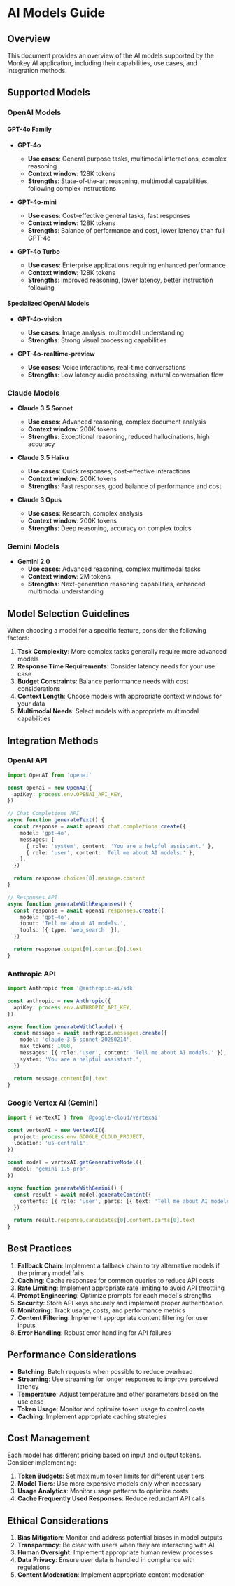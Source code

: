 # AI Models Guide

## Overview

This document provides an overview of the AI models supported by the Monkey AI
application, including their capabilities, use cases, and integration methods.

## Supported Models

### OpenAI Models

#### GPT-4o Family

- **GPT-4o**

  - **Use cases**: General purpose tasks, multimodal interactions, complex
    reasoning
  - **Context window**: 128K tokens
  - **Strengths**: State-of-the-art reasoning, multimodal capabilities, following
    complex instructions

- **GPT-4o-mini**

  - **Use cases**: Cost-effective general tasks, fast responses
  - **Context window**: 128K tokens
  - **Strengths**: Balance of performance and cost, lower latency than full GPT-4o

- **GPT-4o Turbo**
  - **Use cases**: Enterprise applications requiring enhanced performance
  - **Context window**: 128K tokens
  - **Strengths**: Improved reasoning, lower latency, better instruction following

#### Specialized OpenAI Models

- **GPT-4o-vision**

  - **Use cases**: Image analysis, multimodal understanding
  - **Strengths**: Strong visual processing capabilities

- **GPT-4o-realtime-preview**
  - **Use cases**: Voice interactions, real-time conversations
  - **Strengths**: Low latency audio processing, natural conversation flow

### Claude Models

- **Claude 3.5 Sonnet**

  - **Use cases**: Advanced reasoning, complex document analysis
  - **Context window**: 200K tokens
  - **Strengths**: Exceptional reasoning, reduced hallucinations, high accuracy

- **Claude 3.5 Haiku**

  - **Use cases**: Quick responses, cost-effective interactions
  - **Context window**: 200K tokens
  - **Strengths**: Fast responses, good balance of performance and cost

- **Claude 3 Opus**
  - **Use cases**: Research, complex analysis
  - **Context window**: 200K tokens
  - **Strengths**: Deep reasoning, accuracy on complex topics

### Gemini Models

- **Gemini 2.0**
  - **Use cases**: Advanced reasoning, complex multimodal tasks
  - **Context window**: 2M tokens
  - **Strengths**: Next-generation reasoning capabilities, enhanced multimodal
    understanding

## Model Selection Guidelines

When choosing a model for a specific feature, consider the following factors:

1. **Task Complexity**: More complex tasks generally require more advanced models
2. **Response Time Requirements**: Consider latency needs for your use case
3. **Budget Constraints**: Balance performance needs with cost considerations
4. **Context Length**: Choose models with appropriate context windows for your data
5. **Multimodal Needs**: Select models with appropriate multimodal capabilities

## Integration Methods

### OpenAI API

```typescript
import OpenAI from 'openai'

const openai = new OpenAI({
  apiKey: process.env.OPENAI_API_KEY,
})

// Chat Completions API
async function generateText() {
  const response = await openai.chat.completions.create({
    model: 'gpt-4o',
    messages: [
      { role: 'system', content: 'You are a helpful assistant.' },
      { role: 'user', content: 'Tell me about AI models.' },
    ],
  })

  return response.choices[0].message.content
}

// Responses API
async function generateWithResponses() {
  const response = await openai.responses.create({
    model: 'gpt-4o',
    input: 'Tell me about AI models.',
    tools: [{ type: 'web_search' }],
  })

  return response.output[0].content[0].text
}
```

### Anthropic API

```typescript
import Anthropic from '@anthropic-ai/sdk'

const anthropic = new Anthropic({
  apiKey: process.env.ANTHROPIC_API_KEY,
})

async function generateWithClaude() {
  const message = await anthropic.messages.create({
    model: 'claude-3-5-sonnet-20250214',
    max_tokens: 1000,
    messages: [{ role: 'user', content: 'Tell me about AI models.' }],
    system: 'You are a helpful assistant.',
  })

  return message.content[0].text
}
```

### Google Vertex AI (Gemini)

```typescript
import { VertexAI } from '@google-cloud/vertexai'

const vertexAI = new VertexAI({
  project: process.env.GOOGLE_CLOUD_PROJECT,
  location: 'us-central1',
})

const model = vertexAI.getGenerativeModel({
  model: 'gemini-1.5-pro',
})

async function generateWithGemini() {
  const result = await model.generateContent({
    contents: [{ role: 'user', parts: [{ text: 'Tell me about AI models.' }] }],
  })

  return result.response.candidates[0].content.parts[0].text
}
```

## Best Practices

1. **Fallback Chain**: Implement a fallback chain to try alternative models if the
   primary model fails
2. **Caching**: Cache responses for common queries to reduce API costs
3. **Rate Limiting**: Implement appropriate rate limiting to avoid API throttling
4. **Prompt Engineering**: Optimize prompts for each model's strengths
5. **Security**: Store API keys securely and implement proper authentication
6. **Monitoring**: Track usage, costs, and performance metrics
7. **Content Filtering**: Implement appropriate content filtering for user inputs
8. **Error Handling**: Robust error handling for API failures

## Performance Considerations

- **Batching**: Batch requests when possible to reduce overhead
- **Streaming**: Use streaming for longer responses to improve perceived latency
- **Temperature**: Adjust temperature and other parameters based on the use case
- **Token Usage**: Monitor and optimize token usage to control costs
- **Caching**: Implement appropriate caching strategies

## Cost Management

Each model has different pricing based on input and output tokens. Consider
implementing:

1. **Token Budgets**: Set maximum token limits for different user tiers
2. **Model Tiers**: Use more expensive models only when necessary
3. **Usage Analytics**: Monitor usage patterns to optimize costs
4. **Cache Frequently Used Responses**: Reduce redundant API calls

## Ethical Considerations

1. **Bias Mitigation**: Monitor and address potential biases in model outputs
2. **Transparency**: Be clear with users when they are interacting with AI
3. **Human Oversight**: Implement appropriate human review processes
4. **Data Privacy**: Ensure user data is handled in compliance with regulations
5. **Content Moderation**: Implement appropriate content moderation

